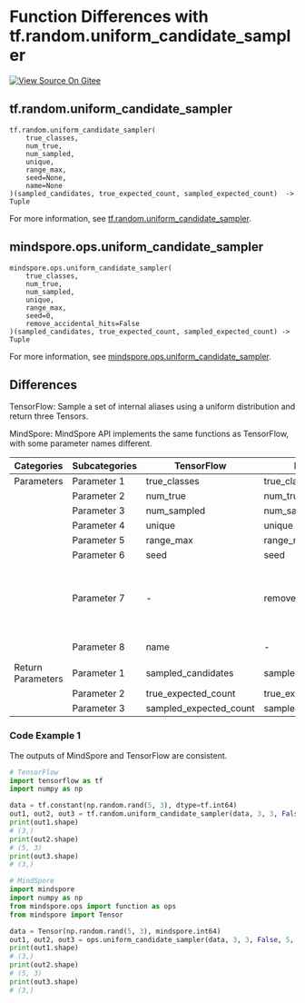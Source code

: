 # Function Differences with tf.random.uniform_candidate_sampler

[![View Source On Gitee](https://mindspore-website.obs.cn-north-4.myhuaweicloud.com/website-images/master/resource/_static/logo_source_en.png)](https://gitee.com/mindspore/docs/blob/master/docs/mindspore/source_en/note/api_mapping/tensorflow_diff/uniform_candidate_sampler.md)

## tf.random.uniform_candidate_sampler

```text
tf.random.uniform_candidate_sampler(
    true_classes,
    num_true,
    num_sampled,
    unique,
    range_max,
    seed=None,
    name=None
)(sampled_candidates, true_expected_count, sampled_expected_count)  -> Tuple
```

For more information, see [tf.random.uniform_candidate_sampler](https://tensorflow.google.cn/versions/r2.6/api_docs/python/tf/random/uniform_candidate_sampler).

## mindspore.ops.uniform_candidate_sampler

```text
mindspore.ops.uniform_candidate_sampler(
    true_classes,
    num_true,
    num_sampled,
    unique,
    range_max,
    seed=0,
    remove_accidental_hits=False
)(sampled_candidates, true_expected_count, sampled_expected_count) -> Tuple
```

For more information, see [mindspore.ops.uniform_candidate_sampler](https://www.mindspore.cn/docs/en/master/api_python/ops/mindspore.ops.uniform_candidate_sampler.html).

## Differences

TensorFlow: Sample a set of internal aliases using a uniform distribution and return three Tensors.

MindSpore: MindSpore API implements the same functions as TensorFlow, with some parameter names different.

| Categories | Subcategories |TensorFlow | MindSpore | Differences |
| --- | --- | --- | --- |---|
|Parameters | Parameter 1 | true_classes | true_classes         | -   |
|  | Parameter 2 | num_true       | num_true          | - |
|  | Parameter 3 | num_sampled       | num_sampled         | - |
|  | Parameter 4 | unique       | unique          | - |
|  | Parameter 5 | range_max       | range_max         | - |
|  | Parameter 6 | seed       | seed          | - |
| | Parameter 7 | - | remove_accidental_hits      | Indicates whether to remove the accidental hit. Default: False|
| | Parameter 8 | name | -           | Not involved |
| Return Parameters | Parameter 1 | sampled_candidates |   sampled_candidates        |-|
| | Parameter 2 | true_expected_count |     true_expected_count    | - |
| | Parameter 3| sampled_expected_count |     sampled_expected_count     | - |

### Code Example 1

The outputs of MindSpore and TensorFlow are consistent.

```python
# TensorFlow
import tensorflow as tf
import numpy as np

data = tf.constant(np.random.rand(5, 3), dtype=tf.int64)
out1, out2, out3 = tf.random.uniform_candidate_sampler(data, 3, 3, False, 5, 0)
print(out1.shape)
# (3,)
print(out2.shape)
# (5, 3)
print(out3.shape)
# (3,)

# MindSpore
import mindspore
import numpy as np
from mindspore.ops import function as ops
from mindspore import Tensor

data = Tensor(np.random.rand(5, 3), mindspore.int64)
out1, out2, out3 = ops.uniform_candidate_sampler(data, 3, 3, False, 5, 0)
print(out1.shape)
# (3,)
print(out2.shape)
# (5, 3)
print(out3.shape)
# (3,)

```
